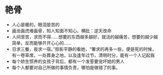 # 艳骨

- 人心是暖的，眼泪是苦的
- 画龙画虎难画骨，知人知面不知心。横批：逆天改命
- 人间至苦，求而不得……想要的东西越多越好，就活的越痛苦，想要的越少越简单，反而能够开开心心的……
- 日求三餐，夜求一宿。”掠影平静的看她，“奢求的再多一些，便是死的时候，有一卷草席，一处葬身之地，以及逢年过节，清明时分，能有一个人记起我
- 每个娇生惯养的女孩子背后，都有一个发誓要宠坏她的男人
- 每个人都要对自己所做的事情负责，哪怕是做错了的事。
